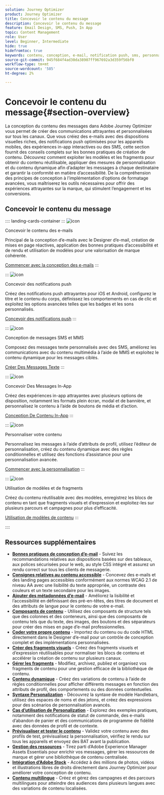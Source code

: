 ```yaml
---
solution: Journey Optimizer
product: Journey Optimizer
title: Concevoir le contenu du message
description: Concevoir le contenu du message
feature: Email Design, SMS, Push, In App
topic: Content Management
role: User
level: Beginner, Intermediate
hide: true
hidefromtoc: true
keywords: contenu, conception, e-mail, notification push, sms, personnalisation, modèles
source-git-commit: 945f684f4ad30da38907ff967692a3d359f56bf0
workflow-type: tm+mt
source-wordcount: '585'
ht-degree: 2%

---
```


# Concevoir le contenu du message{#section-overview}

La conception du contenu des messages dans Adobe Journey Optimizer vous permet de créer des communications attrayantes et personnalisées sur tous les canaux. Que vous créiez des e-mails avec des dispositions visuelles riches, des notifications push optimisées pour les appareils mobiles, des expériences in-app interactives ou des SMS, cette section fournit des conseils complets sur les bonnes pratiques de création de contenu. Découvrez comment exploiter les modèles et les fragments pour obtenir du contenu réutilisable, appliquer des mesures de personnalisation et du contenu dynamique afin d’adapter les messages à chaque destinataire et garantir la conformité en matière d’accessibilité. De la compréhension des principes de conception à l’implémentation d’options de formatage avancées, vous maîtriserez les outils nécessaires pour offrir des expériences attrayantes sur la marque, qui stimulent l’engagement et les conversions.

## Concevoir le contenu du message

:::: landing-cards-container
:::
![icon](https://cdn.experienceleague.adobe.com/icons/list-check.svg?lang=fr)

Concevoir le contenu des e-mails

Principal de la conception d’e-mails avec le Designer d’e-mail, création de mises en page réactives, application des bonnes pratiques d’accessibilité et de rendu et utilisation de modèles pour une valorisation de marque cohérente.

[Commencer avec la conception des e-mails](../email/get-started-email-design.md)
:::

:::
![icon](https://cdn.experienceleague.adobe.com/icons/paper-plane.svg?lang=fr)

Concevoir des notifications push

Créez des notifications push attrayantes pour iOS et Android, configurez le titre et le contenu du corps, définissez les comportements en cas de clic et exploitez les options avancées telles que les badges et les sons personnalisés.

[Concevoir des notifications push](../push/design-push.md)
:::

:::
![icon](https://cdn.experienceleague.adobe.com/icons/message.svg?lang=fr)

Conception de messages SMS et MMS

Composez des messages texte personnalisés avec des SMS, améliorez les communications avec du contenu multimédia à l’aide de MMS et exploitez le contenu dynamique pour les messages ciblés.

[Créer Des Messages Texte](../sms/create-sms.md)
:::

:::
![icon](https://cdn.experienceleague.adobe.com/icons/mobile.svg)

Concevoir Des Messages In-App

Créez des expériences in-app attrayantes avec plusieurs options de disposition, notamment les formats plein écran, modal et de bannière, et personnalisez le contenu à l’aide de boutons de média et d’action.

[Conception De Contenu In-App](../in-app/design-in-app.md)
:::

:::
![icon](https://cdn.experienceleague.adobe.com/icons/screwdriver-wrench.svg?lang=fr)

Personnaliser votre contenu

Personnalisez les messages à l’aide d’attributs de profil, utilisez l’éditeur de personnalisation, créez du contenu dynamique avec des règles conditionnelles et utilisez des fonctions d’assistance pour une personnalisation avancée.

[Commencer avec la personnalisation](../personalization/personalize.md)
:::

:::
![icon](https://cdn.experienceleague.adobe.com/icons/puzzle-piece.svg?lang=fr)

Utilisation de modèles et de fragments

Créez du contenu réutilisable avec des modèles, enregistrez les blocs de contenu en tant que fragments visuels et d’expression et exploitez-les sur plusieurs parcours et campagnes pour plus d’efficacité.

[Utilisation de modèles de contenu](../content-management/use-content-templates.md)
:::

::::


## Ressources supplémentaires

- **[Bonnes pratiques de conception d’e-mail](../email/get-started-email-design.md#best-practices)** - Suivez les recommandations relatives aux dispositions basées sur des tableaux, aux polices sécurisées pour le web, au style CSS intégré et assurez un rendu correct sur tous les clients de messagerie.
- **[Consignes relatives au contenu accessible](../email/accessible-content.md)** - Concevez des e-mails et des landing pages accessibles conformément aux normes WCAG 2.1 de niveau AA avec une lisibilité du texte appropriée, un contraste des couleurs et un texte secondaire pour les images.
- **[Ajouter des métadonnées d’e-mail](../email/email-metadata.md)** - Améliorez la lisibilité et l’accessibilité en définissant des pré-en-têtes, des titres de document et des attributs de langue pour le contenu de votre e-mail.
- **[Composants de contenu](../email/content-components.md)** - Utilisez des composants de structure tels que des colonnes et des conteneurs, ainsi que des composants de contenu tels que du texte, des images, des boutons et des séparateurs pour créer des mises en page d’e-mail professionnelles.
- **[Coder votre propre contenu](../email/code-content.md)** - Importez du contenu ou du code HTML directement dans le Designer d’e-mail pour un contrôle de conception complet et des implémentations personnalisées.
- **[Créer des fragments visuels](../content-management/create-fragments.md)** - Créez des fragments visuels et d’expression réutilisables pour normaliser les blocs de contenu et accélérer la création de contenu sur plusieurs canaux.
- **[Gérer les fragments](../content-management/manage-fragments.md)** - Modifiez, archivez, publiez et organisez vos fragments de contenu pour une gestion efficace de la bibliothèque de contenu.
- **[Contenu dynamique](../personalization/dynamic-content.md)** - Créez des variations de contenu à l’aide de règles conditionnelles pour afficher différents messages en fonction des attributs de profil, des comportements ou des données contextuelles.
- **[Syntaxe Personalization](../personalization/personalization-syntax.md)** - Découvrez la syntaxe de modèle Handlebars, utilisez des espaces de noms et des jetons, et créez des expressions pour des scénarios de personnalisation avancés.
- **[Cas d’utilisation de Personalization](../personalization/personalization-use-case.md)** - Explorez des exemples pratiques, notamment des notifications de statut de commande, des e-mails d’abandon de panier et des communications de programme de fidélité avec des données de profil et de contexte.
- **[Prévisualiser et tester le contenu](../content-management/preview-test.md)** - Validez votre contenu avec des profils de test, prévisualisez la personnalisation, vérifiez le rendu sur tous les appareils et envoyez des BAT avant la publication.
- **[Gestion des ressources](../integrations/assets.md)** - Tirez parti d’Adobe Experience Manager Assets Essentials pour enrichir vos messages, gérer les ressources de marque et gérer une bibliothèque de contenu centralisée.
- **[Intégration d’Adobe Stock](../integrations/stock.md)** - Accédez à des millions de photos, vidéos et illustrations libres de droits directement dans Journey Optimizer pour améliorer votre conception de contenu.
- **[Contenu multilingue](../content-management/multilingual-gs.md)** - Créez et gérez des campagnes et des parcours multilingues pour atteindre des audiences dans plusieurs langues avec des variations de contenu localisées.

